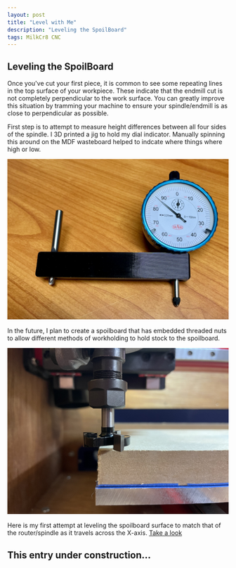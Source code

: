 ```yaml
---
layout: post
title: "Level with Me"
description: "Leveling the SpoilBoard"
tags: MilkCr8 CNC
---
```

## Leveling the SpoilBoard

Once you've cut your first piece, it is common to see some repeating lines in the top surface of your workpiece.  These indicate that the endmill cut is not completely perpendicular to the work surface.  You can greatly improve this situation by tramming your machine to ensure your spindle/endmill is as close to perpendicular as possible.

First step is to attempt to measure height differences between all four sides of the spindle.  I 3D printed a jig to hold my dial indicator.  Manually spinning this around on the MDF wasteboard helped to indcate where things where high or low.

![MilkCr8 TramTool](/assets/images/TramTool.jpeg)

In the future, I plan to create a spoilboard that has embedded threaded nuts to allow different methods of workholding to hold stock to the spoilboard.

![MilkCr8 SurfacingEndmill](/assets/images/SurfacingEndmill.jpeg)

Here is my first attempt at leveling the spoilboard surface to match that of the router/spindle as it travels across the X-axis. [Take a look](https://www.youtube.com/watch?v=tOZxpa2BZhc&list=PLhMXIiLibnbp4SLJ8DhmovAqKUHYMR0pg)


## This entry under construction...


